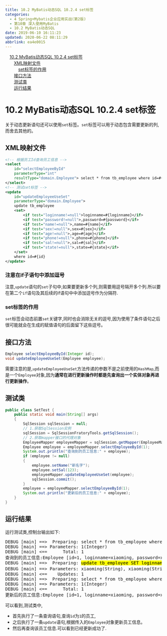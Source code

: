 ```yaml
---
title: 10.2 MyBatis动态SQL 10.2.4 set标签
categories: 
  - 4 Spring+Mybatis企业应用实战(第2版)
  - 第10章 深入使用MyBatis
  - 10.2 MyBatis动态SQL
date: 2019-06-10 16:11:23
updated: 2020-06-22 08:11:29
abbrlink: ea4e0015
---
```

<div id='my_toc'><a href="/JavaReadingNotes/ea4e0015/#10-2-MyBatis动态SQL-10-2-4-set标签" class="header_1">10.2 MyBatis动态SQL  10.2.4 set标签</a>&nbsp;<br><a href="/JavaReadingNotes/ea4e0015/#XML映射文件" class="header_2">XML映射文件</a>&nbsp;<br><a href="/JavaReadingNotes/ea4e0015/#set标签的作用" class="header_3">set标签的作用</a>&nbsp;<br><a href="/JavaReadingNotes/ea4e0015/#接口方法" class="header_2">接口方法</a>&nbsp;<br><a href="/JavaReadingNotes/ea4e0015/#测试类" class="header_2">测试类</a>&nbsp;<br><a href="/JavaReadingNotes/ea4e0015/#运行结果" class="header_2">运行结果</a>&nbsp;<br></div>
<style>.header_1{margin-left: 1em;}.header_2{margin-left: 2em;}.header_3{margin-left: 3em;}.header_4{margin-left: 4em;}.header_5{margin-left: 5em;}.header_6{margin-left: 6em;}</style>
<!--more-->
<script>if (navigator.platform.search('arm')==-1){document.getElementById('my_toc').style.display = 'none';}var e,p = document.getElementsByTagName('p');while (p.length>0) {e = p[0];e.parentElement.removeChild(e);}</script>

<!--end-->
# 10.2 MyBatis动态SQL  10.2.4 set标签
关于动态更新语句还可以使用`set`标签。`set`标签可以用于动态包含需要更新的列,而舍去其他的。
## XML映射文件
```xml
<!-- 根据员工Id查询员工信息 -->
<select
    id="selectEmployeeById"
    parameterType="int"
    resultType="domain.Employee"> select * from tb_employee where id=#{id};
</select>
<!-- 测试set标签 -->
<update
    id="updateEmployeeUseSet"
    parameterType="domain.Employee">
    update tb_employee
    <set>
        <if test="loginname!=null">loginname=#{loginname}</if>
        <if test="password!=null">,password=#{password}</if>
        <if test="name!=null">,name=#{name}</if>
        <if test="sex!=null">,sex=#{sex}</if>
        <if test="age!=null">,age=#{age}</if>
        <if test="phone!=null">,phone=#{phone}</if>
        <if test="sal!=null">,sal=#{sal}</if>
        <if test="state!=null">,state=#{state}</if>
    </set>
    where id=#{id}
</update>
```
### 注意在if子语句中添加逗号
注意,`update`语句的`set`子句中,如果要更新多个列,则需要用逗号隔开多个列.所以要在第二个`if`语句及其后续的if语句中中添加逗号作为分隔符.
### set标签的作用
`set`标签会动态前置`set`关键字,同时也会消除无关的逗号,因为使用了条件语句之后很可能就会在生成的赋值语句的后面留下这些逗号。
## 接口方法
```java
Employee selectEmployeeById(Integer id);
void updateEmployeeUseSet(Employee employee);
```
需要注意的是,`updateEmployeeUseSet`方法传递的参数不是之前使用的`HashMap`,而是一个`Employee`对象,因为**通常在进行更新操作时都是先查询出一个实体对象再进行更新操作**。
## 测试类
```java
public class SetTest {
    public static void main(String[] args)
    {
        SqlSession sqlSession = null;
        // 1.获取SqlSession实例
        sqlSession = SqlSessionFratoryTools.getSqlSession();
        // 2.获取mapper接口的代理对象
        EmployeeMapper employeeMapper = sqlSession.getMapper(EmployeeMapper.class);
        Employee employee = employeeMapper.selectEmployeeById(1);
        System.out.println("查询到的员工信息:" + employee);
        if (employee != null)
        {
            employee.setName("新名字");
            employee.setSal(123);
            employeeMapper.updateEmployeeUseSet(employee);
            sqlSession.commit();
        }
        employee = employeeMapper.selectEmployeeById(1);
        System.out.println("更新后的员工信息:" + employee);
    }
}
```
## 运行结果
运行测试类,控制台输出如下:
<pre>
DEBUG [main] ==&gt;  Preparing: select * from tb_employee where id=?; 
DEBUG [main] ==&gt; Parameters: 1(Integer)
DEBUG [main] &lt;==      Total: 1
查询到的员工信息:Employee [id=1, loginname=xiaoming, password=xiaoming, <mark>name=小明</mark>, sex=男, age=19, phone=123456789123, <mark>sal=9800.0</mark>, state=active]
DEBUG [main] ==&gt;  Preparing: <mark>update tb_employee SET loginname=? ,password=? ,name=? ,sex=? ,age=? ,phone=? ,sal=? ,state=? where id=? </mark>
DEBUG [main] ==&gt; Parameters: xiaoming(String), xiaoming(String), 新名字(String), 男(String), 19(Integer), 123456789123(String), 123.0(Double), active(String), 1(Integer)
DEBUG [main] &lt;==    Updates: 1
DEBUG [main] ==&gt;  Preparing: select * from tb_employee where id=?; 
DEBUG [main] ==&gt; Parameters: 1(Integer)
DEBUG [main] &lt;==      Total: 1
更新后的员工信息:Employee [id=1, loginname=xiaoming, password=xiaoming, <mark>name=新名字</mark>, sex=男, age=19, phone=123456789123, <mark>sal=123.0</mark>, state=active]
</pre>
可以看到,测试类中,
- 首先执行了一条查询语句,查询`id`为`1`的员工,
- 之后执行了一条`update`语句,根据传入的`Employee`对象更新员工信息。
- 然后再查询该员工信息.可以看到已经更新成功了.

